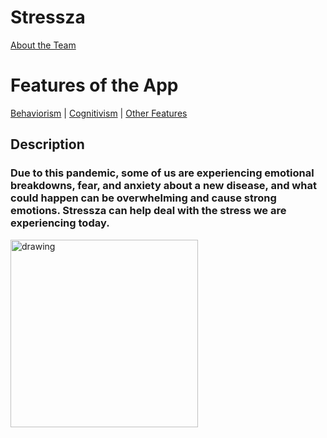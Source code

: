 # Stressza
[About the Team](./pages/about_us.md)
# Features of the App
[Behaviorism]() | [Cognitivism]() | [Other Features]()
## Description
###  Due to this pandemic, some of us are experiencing emotional breakdowns, fear, and anxiety about a new disease, and what could happen can be overwhelming and cause strong emotions. Stressza can help deal with the stress we are experiencing today. 
<img src="https://scontent.fmnl4-2.fna.fbcdn.net/v/l/t1.15752-9/125460050_395937928272422_2251728201247648292_n.png?_nc_cat=101&ccb=2&_nc_sid=ae9488&_nc_eui2=AeH-P9u8IGkJrXGDilIq8B8z9Nbs7l6G7-_01uzuXobv78pBP_Q7l4t8_AfxUGQVWNILHKWy84lAWPYoNDNlhQOV&_nc_ohc=IxcoUCaKym4AX8JEQy2&_nc_ht=scontent.fmnl4-2.fna&oh=39878161706e89c768a5a3521e748605&oe=5FD7E7A0" alt="drawing" width="300"/>

